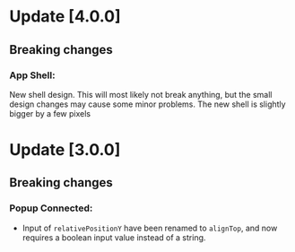 # Update [4.0.0]

## Breaking changes

### App Shell:
New shell design. This will most likely not break anything, but the small design changes may cause some minor problems. The new shell is slightly bigger by a few pixels

# Update [3.0.0]

## Breaking changes

### Popup Connected:
* Input of `relativePositionY` have been renamed to `alignTop`, and now requires a boolean input value instead of a string. 

